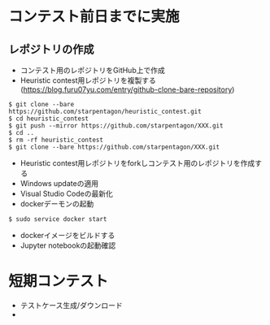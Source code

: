 # コンテスト前日までに実施

## レポジトリの作成

* コンテスト用のレポジトリをGitHub上で作成
* Heuristic contest用レポジトリを複製する(https://blog.furu07yu.com/entry/github-clone-bare-repository)
```shell
$ git clone --bare https://github.com/starpentagon/heuristic_contest.git
$ cd heuristic_contest
$ git push --mirror https://github.com/starpentagon/XXX.git
$ cd ..
$ rm -rf heuristic_contest
$ git clone --bare https://github.com/starpentagon/XXX.git
```

* Heuristic contest用レポジトリをforkしコンテスト用のレポジトリを作成する
* Windows updateの適用
* Visual Studio Codeの最新化
* dockerデーモンの起動
```shell
$ sudo service docker start
```
* dockerイメージをビルドする
* Jupyter notebookの起動確認

# 短期コンテスト
* テストケース生成/ダウンロード
*  

